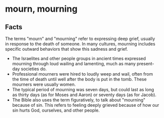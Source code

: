 # mourn, mourning

## Facts

The terms "mourn" and "mourning" refer to expressing deep grief, usually in response to the death of someone. In many cultures, mourning includes specific outward behaviors that show this sadness and grief.

* The Israelites and other people groups in ancient times expressed mourning through loud wailing and lamenting, much as many present-day societies do.
* Professional mourners were hired to loudly weep and wail, often from the time of death until well after the body is put in the tomb. These mourners were usually women.
* The typical period of mourning was seven days, but could last as long as thirty days (as for Moses and Aaron) or seventy days (as for Jacob).
* The Bible also uses the term figuratively, to talk about "mourning" because of sin. This refers to feeling deeply grieved because of how our sin hurts God, ourselves, and other people.